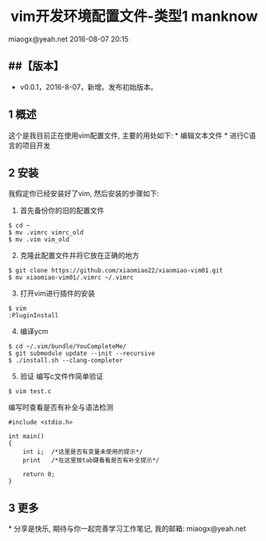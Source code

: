 <h1 align="center">vim开发环境配置文件-类型1 manknow</h1>
miaogx@yeah.net
2016-08-07 20:15

##【版本】
----
* v0.0.1，2016-8-07，新增。发布初始版本。

<h2 name="1">1 概述</h2>
这个是我目前正在使用vim配置文件, 主要的用处如下:
* 编辑文本文件
* 进行C语言的项目开发

<h2 name="2">2 安装</h2>
我假定你已经安装好了vim, 然后安装的步骤如下:

1. 首先备份你的旧的配置文件
```
$ cd ~
$ mv .vimrc vimrc_old
$ mv .vim vim_old
```
2. 克隆此配置文件并将它放在正确的地方
```
$ git clone https://github.com/xiaomiao22/xiaomiao-vim01.git
$ mv xiaomiao-vim01/.vimrc ~/.vimrc 
```
3. 打开vim进行插件的安装
```
$ vim
:PluginInstall
```
4. 编译ycm
```
$ cd ~/.vim/bundle/YouCompleteMe/
$ git submodule update --init --recursive
$ ./install.sh --clang-completer
```
5. 验证
编写c文件作简单验证
```
$ vim test.c
```
编写时查看是否有补全与语法检测
```
#include <stdio.h>

int main()
{
	int i;	/*这里是否有变量未使用的提示*/
	print	/*在这里按tab键看看是否有补全提示*/

	return 0;
}
```
<h2 name="3">3 更多</h2>
* 分享是快乐, 期待与你一起完善学习工作笔记, 我的邮箱: miaogx@yeah.net

